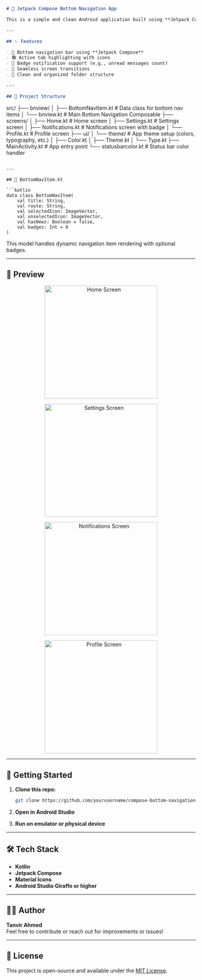 ```markdown
# 📱 Jetpack Compose Bottom Navigation App

This is a simple and clean Android application built using **Jetpack Compose** that demonstrates how to implement **bottom navigation with badges and icons**. The project is modular and scalable, with each screen separated for easy maintenance.

---

## ✨ Features

- 🧭 Bottom navigation bar using **Jetpack Compose**
- 🟢 Active tab highlighting with icons
- 🔔 Badge notification support (e.g., unread messages count)
- 🔄 Seamless screen transitions
- 📁 Clean and organized folder structure

---

## 📂 Project Structure

```
src/
├── bnview/
│   ├── BottomNavItem.kt         # Data class for bottom nav items
│   └── bnview.kt                # Main Bottom Navigation Composable
├── screens/
│   ├── Home.kt                  # Home screen
│   ├── Settings.kt              # Settings screen
│   ├── Notifications.kt         # Notifications screen with badge
│   └── Profile.kt               # Profile screen
├── ui/
│   └── theme/                   # App theme setup (colors, typography, etc.)
│       ├── Color.kt
│       ├── Theme.kt
│       └── Type.kt
├── MainActivity.kt              # App entry point
└── statusbarcolor.kt           # Status bar color handler
```

---

## 🧱 BottomNavItem.kt

```kotlin
data class BottomNavItem(
    val title: String,
    val route: String,
    val selectedIcon: ImageVector,
    val unselectedIcon: ImageVector,
    val hasNews: Boolean = false,
    val badges: Int = 0
)
```

This model handles dynamic navigation item rendering with optional badges.

---

## 📸 Preview

<p align="center">
  <img src="s1" alt="Home Screen" width="300"/>
</p>

<p align="center">
  <img src="s2" alt="Settings Screen" width="300"/>
</p>

<p align="center">
  <img src="s3" alt="Notifications Screen" width="300"/>
</p>

<p align="center">
  <img src="s4" alt="Profile Screen" width="300"/>
</p>

---

## 🚀 Getting Started

1. **Clone this repo:**

   ```bash
   git clone https://github.com/yourusername/compose-bottom-navigation.git
   ```

2. **Open in Android Studio**

3. **Run on emulator or physical device**

---

## 🛠️ Tech Stack

- **Kotlin**
- **Jetpack Compose**
- **Material Icons**
- **Android Studio Giraffe or higher**

---

## 🧑‍💻 Author

**Tanvir Ahmed**  
Feel free to contribute or reach out for improvements or issues!

---

## 📄 License

This project is open-source and available under the [MIT License](LICENSE).
```
